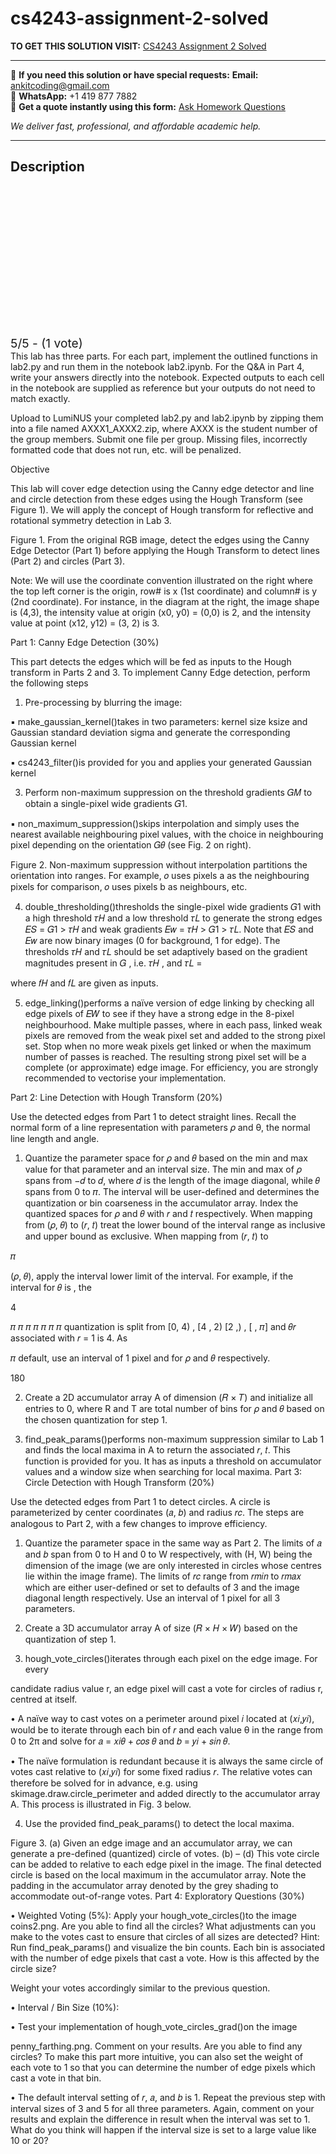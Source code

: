 # cs4243-assignment-2-solved
**TO GET THIS SOLUTION VISIT:** [CS4243 Assignment 2 Solved](https://www.ankitcodinghub.com/product/cs4243-instructions-solved-2/)


---

📩 **If you need this solution or have special requests:** **Email:** ankitcoding@gmail.com  
📱 **WhatsApp:** +1 419 877 7882  
📄 **Get a quote instantly using this form:** [Ask Homework Questions](https://www.ankitcodinghub.com/services/ask-homework-questions/)

*We deliver fast, professional, and affordable academic help.*

---

<h2>Description</h2>



<div class="kk-star-ratings kksr-auto kksr-align-center kksr-valign-top" data-payload="{&quot;align&quot;:&quot;center&quot;,&quot;id&quot;:&quot;113952&quot;,&quot;slug&quot;:&quot;default&quot;,&quot;valign&quot;:&quot;top&quot;,&quot;ignore&quot;:&quot;&quot;,&quot;reference&quot;:&quot;auto&quot;,&quot;class&quot;:&quot;&quot;,&quot;count&quot;:&quot;1&quot;,&quot;legendonly&quot;:&quot;&quot;,&quot;readonly&quot;:&quot;&quot;,&quot;score&quot;:&quot;5&quot;,&quot;starsonly&quot;:&quot;&quot;,&quot;best&quot;:&quot;5&quot;,&quot;gap&quot;:&quot;4&quot;,&quot;greet&quot;:&quot;Rate this product&quot;,&quot;legend&quot;:&quot;5\/5 - (1 vote)&quot;,&quot;size&quot;:&quot;24&quot;,&quot;title&quot;:&quot;CS4243 Assignment 2 Solved&quot;,&quot;width&quot;:&quot;138&quot;,&quot;_legend&quot;:&quot;{score}\/{best} - ({count} {votes})&quot;,&quot;font_factor&quot;:&quot;1.25&quot;}">

<div class="kksr-stars">

<div class="kksr-stars-inactive">
            <div class="kksr-star" data-star="1" style="padding-right: 4px">


<div class="kksr-icon" style="width: 24px; height: 24px;"></div>
        </div>
            <div class="kksr-star" data-star="2" style="padding-right: 4px">


<div class="kksr-icon" style="width: 24px; height: 24px;"></div>
        </div>
            <div class="kksr-star" data-star="3" style="padding-right: 4px">


<div class="kksr-icon" style="width: 24px; height: 24px;"></div>
        </div>
            <div class="kksr-star" data-star="4" style="padding-right: 4px">


<div class="kksr-icon" style="width: 24px; height: 24px;"></div>
        </div>
            <div class="kksr-star" data-star="5" style="padding-right: 4px">


<div class="kksr-icon" style="width: 24px; height: 24px;"></div>
        </div>
    </div>

<div class="kksr-stars-active" style="width: 138px;">
            <div class="kksr-star" style="padding-right: 4px">


<div class="kksr-icon" style="width: 24px; height: 24px;"></div>
        </div>
            <div class="kksr-star" style="padding-right: 4px">


<div class="kksr-icon" style="width: 24px; height: 24px;"></div>
        </div>
            <div class="kksr-star" style="padding-right: 4px">


<div class="kksr-icon" style="width: 24px; height: 24px;"></div>
        </div>
            <div class="kksr-star" style="padding-right: 4px">


<div class="kksr-icon" style="width: 24px; height: 24px;"></div>
        </div>
            <div class="kksr-star" style="padding-right: 4px">


<div class="kksr-icon" style="width: 24px; height: 24px;"></div>
        </div>
    </div>
</div>


<div class="kksr-legend" style="font-size: 19.2px;">
            5/5 - (1 vote)    </div>
    </div>
This lab has three parts. For each part, implement the outlined functions in lab2.py and run them in the notebook lab2.ipynb. For the Q&amp;A in Part 4, write your answers directly into the notebook. Expected outputs to each cell in the notebook are supplied as reference but your outputs do not need to match exactly.

Upload to LumiNUS your completed lab2.py and lab2.ipynb by zipping them into a file named AXXX1_AXXX2.zip, where AXXX is the student number of the group members. Submit one file per group. Missing files, incorrectly formatted code that does not run, etc. will be penalized.

Objective

This lab will cover edge detection using the Canny edge detector and line and circle detection from these edges using the Hough Transform (see Figure 1). We will apply the concept of Hough transform for reflective and rotational symmetry detection in Lab 3.

Figure 1. From the original RGB image, detect the edges using the Canny Edge Detector (Part 1) before applying the Hough Transform to detect lines (Part 2) and circles (Part 3).

Note: We will use the coordinate convention illustrated on the right where the top left corner is the origin, row# is x (1st coordinate) and column# is y (2nd coordinate). For instance, in the diagram at the right, the image shape is (4,3), the intensity value at origin (x0, y0) = (0,0) is 2, and the intensity value at point (x12, y12) = (3, 2) is 3.

Part 1: Canny Edge Detection (30%)

This part detects the edges which will be fed as inputs to the Hough transform in Parts 2 and 3. To implement Canny Edge detection, perform the following steps

1. Pre-processing by blurring the image:

▪ make_gaussian_kernel()takes in two parameters: kernel size ksize and Gaussian standard deviation sigma and generate the corresponding Gaussian kernel

▪ cs4243_filter()is provided for you and applies your generated Gaussian kernel

3. Perform non-maximum suppression on the threshold gradients 𝐺𝑀 to obtain a single-pixel wide gradients 𝐺1.

▪ non_maximum_suppression()skips interpolation and simply uses the nearest available neighbouring pixel values, with the choice in neighbouring pixel depending on the orientation 𝐺𝜃 (see Fig. 2 on right).

Figure 2. Non-maximum suppression without interpolation partitions the orientation into ranges. For example, 𝑜 uses pixels a as the neighbouring pixels for comparison, 𝑜 uses pixels b as neighbours, etc.

4. double_thresholding()thresholds the single-pixel wide gradients 𝐺1 with a high threshold 𝜏𝐻 and a low threshold 𝜏𝐿 to generate the strong edges 𝐸𝑆 = 𝐺1 &gt; 𝜏𝐻 and weak gradients 𝐸𝑤 = 𝜏𝐻 &gt; 𝐺1 &gt; 𝜏𝐿. Note that 𝐸𝑆 and 𝐸𝑤 are now binary images (0 for background, 1 for edge). The thresholds 𝜏𝐻 and 𝜏𝐿 should be set adaptively based on the gradient magnitudes present in 𝐺 , i.e. 𝜏𝐻 , and 𝜏𝐿 =

where 𝑓𝐻 and 𝑓𝐿 are given as inputs.

5. edge_linking()performs a naïve version of edge linking by checking all edge pixels of 𝐸𝑊 to see if they have a strong edge in the 8-pixel neighbourhood. Make multiple passes, where in each pass, linked weak pixels are removed from the weak pixel set and added to the strong pixel set. Stop when no more weak pixels get linked or when the maximum number of passes is reached. The resulting strong pixel set will be a complete (or approximate) edge image. For efficiency, you are strongly recommended to vectorise your implementation.

Part 2: Line Detection with Hough Transform (20%)

Use the detected edges from Part 1 to detect straight lines. Recall the normal form of a line representation with parameters 𝜌 and θ, the normal line length and angle.

1. Quantize the parameter space for 𝜌 and 𝜃 based on the min and max value for that parameter and an interval size. The min and max of 𝜌 spans from −𝑑 to 𝑑, where 𝑑 is the length of the image diagonal, while 𝜃 spans from 0 to 𝜋. The interval will be user-defined and determines the quantization or bin coarseness in the accumulator array. Index the quantized spaces for 𝜌 and 𝜃 with 𝑟 and 𝑡 respectively. When mapping from (𝜌, 𝜃) to (𝑟, 𝑡) treat the lower bound of the interval range as inclusive and upper bound as exclusive. When mapping from (𝑟, 𝑡) to

𝜋

(𝜌, 𝜃), apply the interval lower limit of the interval. For example, if the interval for 𝜃 is , the

4

𝜋 𝜋 𝜋 𝜋 𝜋 𝜋 𝜋 quantization is split from [0, 4) , [4 , 2) [2 ,) , [ , 𝜋] and 𝜃𝑟 associated with 𝑟 = 1 is 4. As

𝜋 default, use an interval of 1 pixel and for 𝜌 and 𝜃 respectively.

180

2. Create a 2D accumulator array A of dimension (𝑅 × 𝑇) and initialize all entries to 0, where R and T are total number of bins for 𝜌 and 𝜃 based on the chosen quantization for step 1.

4. find_peak_params()performs non-maximum suppression similar to Lab 1 and finds the local maxima in A to return the associated 𝑟, 𝑡. This function is provided for you. It has as inputs a threshold on accumulator values and a window size when searching for local maxima. Part 3: Circle Detection with Hough Transform (20%)

Use the detected edges from Part 1 to detect circles. A circle is parameterized by center coordinates (𝑎, 𝑏) and radius 𝑟𝑐. The steps are analogous to Part 2, with a few changes to improve efficiency.

1. Quantize the parameter space in the same way as Part 2. The limits of 𝑎 and 𝑏 span from 0 to H and 0 to W respectively, with (H, W) being the dimension of the image (we are only interested in circles whose centres lie within the image frame). The limits of 𝑟𝑐 range from 𝑟𝑚𝑖𝑛 to 𝑟𝑚𝑎𝑥 which are either user-defined or set to defaults of 3 and the image diagonal length respectively. Use an interval of 1 pixel for all 3 parameters.

2. Create a 3D accumulator array A of size (𝑅 × 𝐻 × 𝑊) based on the quantization of step 1.

3. hough_vote_circles()iterates through each pixel on the edge image. For every

candidate radius value r, an edge pixel will cast a vote for circles of radius r, centred at itself.

• A naïve way to cast votes on a perimeter around pixel 𝑖 located at (𝑥𝑖,𝑦𝑖), would be to iterate through each bin of 𝑟 and each value θ in the range from 0 to 2π and solve for 𝑎 = 𝑥𝑖𝜃 + 𝑐𝑜𝑠 𝜃 and 𝑏 = 𝑦𝑖 + 𝑠𝑖𝑛 𝜃.

• The naïve formulation is redundant because it is always the same circle of votes cast relative to (𝑥𝑖,𝑦𝑖) for some fixed radius 𝑟. The relative votes can therefore be solved for in advance, e.g. using skimage.draw.circle_perimeter and added directly to the accumulator array A. This process is illustrated in Fig. 3 below.

4. Use the provided find_peak_params() to detect the local maxima.

Figure 3. (a) Given an edge image and an accumulator array, we can generate a pre-defined (quantized) circle of votes. (b) – (d) This vote circle can be added to relative to each edge pixel in the image. The final detected circle is based on the local maximum in the accumulator array. Note the padding in the accumulator array denoted by the grey shading to accommodate out-of-range votes. Part 4: Exploratory Questions (30%)

• Weighted Voting (5%): Apply your hough_vote_circles()to the image coins2.png. Are you able to find all the circles? What adjustments can you make to the votes cast to ensure that circles of all sizes are detected? Hint: Run find_peak_params() and visualize the bin counts. Each bin is associated with the number of edge pixels that cast a vote. How is this affected by the circle size?

Weight your votes accordingly similar to the previous question.

• Interval / Bin Size (10%):

• Test your implementation of hough_vote_circles_grad()on the image

penny_farthing.png. Comment on your results. Are you able to find any circles? To make this part more intuitive, you can also set the weight of each vote to 1 so that you can determine the number of edge pixels which cast a vote in that bin.

• The default interval setting of 𝑟, 𝑎, and 𝑏 is 1. Repeat the previous step with interval sizes of 3 and 5 for all three parameters. Again, comment on your results and explain the difference in result when the interval was set to 1. What do you think will happen if the interval size is set to a large value like 10 or 20?
